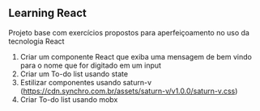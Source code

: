 ## Learning React

Projeto base com exercícios propostos para aperfeiçoamento no uso da tecnologia React

1. Criar um componente React que exiba uma mensagem de bem vindo para o nome que for digitado em um input
1. Criar um To-do list usando state
1. Estilizar componentes usando saturn-v (https://cdn.synchro.com.br/assets/saturn-v/v1.0.0/saturn-v.css)
1. Criar To-do list usando mobx
